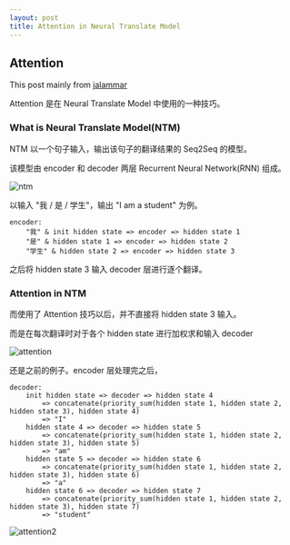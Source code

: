 ```yaml
---
layout: post
title: Attention in Neural Translate Model
---
```

## Attention 

This post mainly from [jalammar](https://jalammar.github.io/)

Attention 是在 Neural Translate Model 中使用的一种技巧。

### What is Neural Translate Model(NTM)

NTM 以一个句子输入，输出该句子的翻译结果的 Seq2Seq 的模型。

该模型由 encoder 和 decoder 两层 Recurrent Neural Network(RNN) 组成。

![ntm](https://github.com/zzbslayer/zzbslayer.github.io/tree/master/_posts/image/2018-12-11/ntm.png)

以输入 "我 / 是 / 学生"，输出 "I am a student" 为例。

```
encoder:
    "我" & init hidden state => encoder => hidden state 1
    "是" & hidden state 1 => encoder => hidden state 2
    "学生" & hidden state 2 => encoder => hidden state 3
```

之后将 hidden state 3 输入 decoder 层进行逐个翻译。

### Attention in NTM

而使用了 Attention 技巧以后，并不直接将 hidden state 3 输入。

而是在每次翻译时对于各个 hidden state 进行加权求和输入 decoder 

![attention](https://github.com/zzbslayer/zzbslayer.github.io/tree/master/_posts/image/2018-12-11/attention.png)

还是之前的例子。encoder 层处理完之后，

```
decoder:
	init hidden state => decoder => hidden state 4 
    	=> concatenate(priority_sum(hidden state 1, hidden state 2, hidden state 3), hidden state 4)
        => "I"
    hidden state 4 => decoder => hidden state 5
        => concatenate(priority_sum(hidden state 1, hidden state 2, hidden state 3), hidden state 5)
        => "am"
    hidden state 5 => decoder => hidden state 6
        => concatenate(priority_sum(hidden state 1, hidden state 2, hidden state 3), hidden state 6)
        => "a"
    hidden state 6 => decoder => hidden state 7
        => concatenate(priority_sum(hidden state 1, hidden state 2, hidden state 3), hidden state 7)
        => "student"
```

![attention2](https://github.com/zzbslayer/zzbslayer.github.io/tree/master/_posts/image/2018-12-11/attention2.png)
